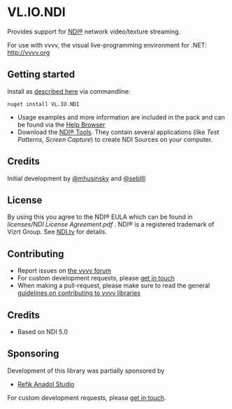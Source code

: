 # VL.IO.NDI
Provides support for [NDI®](https://www.ndi.tv/) network video/texture streaming.

For use with vvvv, the visual live-programming environment for .NET: http://vvvv.org

## Getting started
Install as [described here](https://thegraybook.vvvv.org/reference/hde/managing-nugets.html) via commandline:

    nuget install VL.IO.NDI

- Usage examples and more information are included in the pack and can be found via the [Help Browser](https://thegraybook.vvvv.org/reference/hde/findinghelp.html)
- Download the [NDI® Tools](https://www.ndi.tv/tools/). They contain several applications (like *Test Patterns*, *Screen Capture*) to create NDI Sources on your computer.

## Credits
Initial development by [@mhusinsky](https://github.com/mhusinsky) and [@sebllll](https://github.com/sebllll)

## License
By using this you agree to the NDI® EULA which can be found in *licenses/NDI License Agreement.pdf* .
NDI® is a registered trademark of Vizrt Group. See [NDI.tv](https://ndi.tv) for details.

## Contributing
- Report issues on [the vvvv forum](https://forum.vvvv.org/c/vvvv-gamma/28)
- For custom development requests, please [get in touch](mailto:devvvvs@vvvv.org)
- When making a pull-request, please make sure to read the general [guidelines on contributing to vvvv libraries](https://thegraybook.vvvv.org/reference/extending/contributing.html)

## Credits
- Based on NDI 5.0

## Sponsoring
Development of this library was partially sponsored by
- [Refik Anadol Studio](https://refikanadolstudio.com)

For custom development requests, please [get in touch](mailto:devvvvs@vvvv.org).